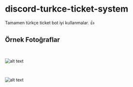 # discord-turkce-ticket-system 
Tamamen türkçe ticket bot iyi kullanmalar. :+1:
<br>
## Örnek Fotoğraflar
<br>

![alt text](https://github.com/Arpelo/discord-turkce-ticket-system/blob/master/img/ticket1.jpg)

<br>

![alt text](https://github.com/Arpelo/discord-turkce-ticket-system/blob/master/img/ticket3.jpg)
